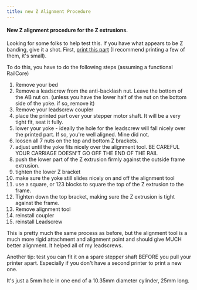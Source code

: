 ```yaml
---
title: new Z Alignment Procedure
---
```


#### New Z alignment procedure for the Z extrusions.

Looking for some folks to help test this. If you have what appears to be Z banding, give it a shot. First, [print this part](https://www.dropbox.com/s/76qkv7ssice8h4l/z_alignment.stl) (I recommend printing a few of them, it's small).

To do this, you have to do the following steps (assuming a functional RailCore)

1. Remove your bed
2. Remove a leadscrew from the anti-backlash nut. Leave the bottom of the AB nut on. (unless you have the lower half of the nut on the bottom side of the yoke. if so, remove it)
3. Remove your leadscrew coupler
4. place the printed part over your stepper motor shaft. It will be a very tight fit, seat it fully.
5. lower your yoke - ideally the hole for the leadscrew will fall nicely over the printed part. If so, you're well aligned. Mine did not.
6. loosen all 7 nuts on the top and bottom Z brackets.
7. adjust until the yoke fits nicely over the alignment tool. BE CAREFUL YOUR CARRIAGE DOESN'T GO OFF THE END OF THE RAIL
8. push the lower part of the Z extrusion firmly against the outside frame extrusion. 
9. tighten the lower Z bracket
10. make sure the yoke still slides nicely on and off the alignment tool
11. use a square, or 123 blocks to square the top of the Z extrusion to the frame. 
12. Tighten down the top bracket, making sure the Z extrusion is tight against the frame.
13. Remove alignment tool
14. reinstall coupler
15. reinstall Leadscrew

This is pretty much the same process as before, but the alignment tool is a much more rigid attachment and alignment point and should give MUCH better alignment. It helped all of my leadscrews.

Another tip: test you can fit it on a spare stepper shaft BEFORE you pull your printer apart. Especially if you don't have a second printer to print a new one. 

It's just a 5mm hole in one end of a 10.35mm diameter cylinder, 25mm long.
